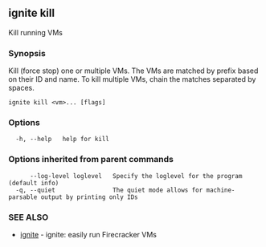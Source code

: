 ## ignite kill

Kill running VMs

### Synopsis


Kill (force stop) one or multiple VMs. The VMs are matched by prefix based
on their ID and name. To kill multiple VMs, chain the matches separated
by spaces.


```
ignite kill <vm>... [flags]
```

### Options

```
  -h, --help   help for kill
```

### Options inherited from parent commands

```
      --log-level loglevel   Specify the loglevel for the program (default info)
  -q, --quiet                The quiet mode allows for machine-parsable output by printing only IDs
```

### SEE ALSO

* [ignite](ignite.md)	 - ignite: easily run Firecracker VMs

